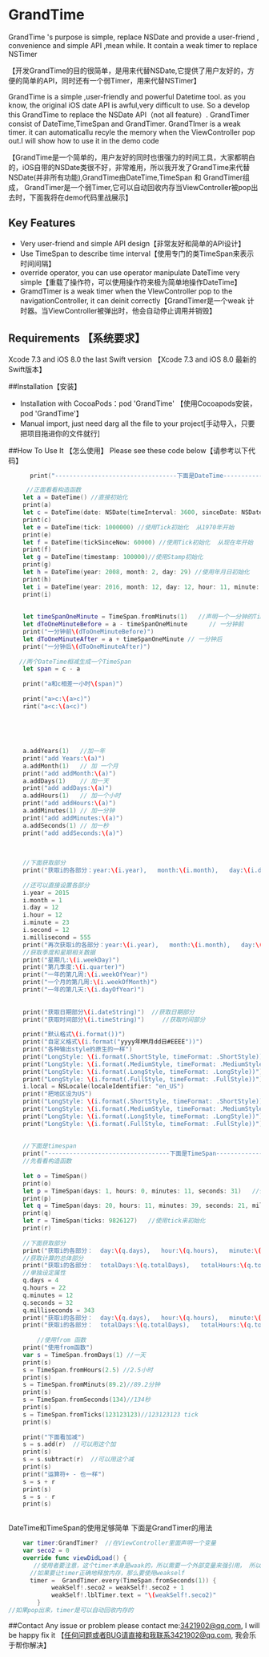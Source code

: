 # GrandTime
GrandTime 's purpose is simple,  replace NSDate and provide a user-friend , convenience and simple API ,mean while. It contain a weak timer to replace NSTimer 

【开发GrandTime的目的很简单，是用来代替NSDate,它提供了用户友好的，方便的简单的API，同时还有一个弱Timer，用来代替NSTimer】

GrandTime is a simple ,user-friendly and powerful Datetime tool. as you know, the original iOS date API is awful,very difficult to use. So a develop this GrandTime to replace the NSDate API（not all feature）. GrandTimer consist of DateTime,TimeSpan and GrandTimer. GrandTImer is a weak timer. it can automaticallu recyle the memory when the ViewController pop out.I will show how to use it in the demo code

【GrandTime是一个简单的，用户友好的同时也很强力的时间工具，大家都明白的，iOS自带的NSDate类很不好，非常难用，所以我开发了GrandTime来代替NSDate(并非所有功能),GrandTime由DateTime,TimeSpan 和 GrandTimer组成， GrandTimer是一个弱Timer,它可以自动回收内存当ViewController被pop出去时，下面我将在demo代码里战展示】

## Key Features
+ Very user-friend and simple API design【非常友好和简单的API设计】
+ Use TimeSpan to describe time interval【使用专门的类TimeSpan来表示时间间隔】
+ override operator, you can use operator manipulate DateTime very simple【重载了操作符，可以使用操作符来极为简单地操作DateTime】
+ GramdTimer is a weak timer when the VIewController pop to the navigationController, it can deinit correctly【GrandTimer是一个weak 计时器。当ViewController被弹出时，他会自动停止调用并销毁】

## Requirements 【系统要求】
Xcode 7.3 and iOS 8.0 the last Swift version 【Xcode 7.3 and iOS 8.0 最新的Swift版本】

##Installation【安装】
+ Installation with CocoaPods：pod 'GrandTime' 【使用Cocoapods安装， pod 'GrandTime'】
+ Manual import, just need darg all the file to your project[手动导入，只要把项目拖进你的文件就行]

##How To Use It 【怎么使用】
Please see these code below【请参考以下代码】

```Swift
      print("----------------------------------下面是DateTime----------------------------------")

     //正面看看构造函数
    let a = DateTime() //直接初始化
    print(a)
    let c = DateTime(date: NSDate(timeInterval: 3600, sinceDate: NSDate())) //使用NSDate初始化
    print(c)
    let e = DateTime(tick: 1000000) //使用Tick初始化  从1970年开始
    print(e)
    let f = DateTime(tickSinceNow: 60000) //使用Tick初始化  从现在年开始
    print(f)
    let g = DateTime(timestamp: 100000)//使用Stamp初始化
    print(g)
    let h = DateTime(year: 2008, month: 2, day: 29) //使用年月日初始化
    print(h)
    let i = DateTime(year: 2016, month: 12, day: 12, hour: 11, minute: 44, second: 12, millisecond: 111)!//使用年月日时分秒毫秒初始化
    print(i)
            
    
    let timeSpanOneMinute = TimeSpan.fromMinuts(1)   //声明一个一分钟的TimeSpan
    let dToOneMinuteBefore = a - timeSpanOneMinute      // 一分钟前
    print("一分钟前\(dToOneMinuteBefore)")
    let dToOneMinuteAfter = a + timeSpanOneMinute // 一分钟后
    print("一分钟后\(dToOneMinuteAfter)")
            
   //两个DateTime相减生成一个TimeSpan
    let span = c - a
            
    print("a和c相差一小时\(span)")
            
    print("a>c:\(a>c)")
    rint("a<c:\(a<c)")
            
    
            
            
            
    a.addYears(1)   //加一年
    print("add Years:\(a)")
    a.addMonth(1)   // 加 一个月
    print("add addMonth:\(a)")
    a.addDays(1)    // 加一天
    print("add addDays:\(a)")
    a.addHours(1)   // 加一个小时
    print("add addHours:\(a)")
    a.addMinutes(1) // 加一分钟
    print("add addMinutes:\(a)")
    a.addSeconds(1) // 加一秒
    print("add addSeconds:\(a)")
    
            
            
    //下面获取部分
    print("获取i的各部分：year:\(i.year),   month:\(i.month),   day:\(i.day),   hour:\(i.hour),   minute:\(i.minute),   second:\(i.second),   minute:\(i.minute),   ticks:\(i.ticks),   ")
            
    //还可以直接设置各部分
    i.year = 2015
    i.month = 1
    i.day = 12
    i.hour = 12
    i.minute = 23
    i.second = 12
    i.millisecond = 555
    print("再次获取i的各部分：year:\(i.year),   month:\(i.month),   day:\(i.day),   hour:\(i.hour),   minute:\(i.minute),   second:\(i.second),   minute:\(i.minute),   ticks:\(i.ticks),   ")
    //获取季度和星期相关数据
    print("星期几:\(i.weekDay)")
    print("第几季度:\(i.quarter)")
    print("一年的第几周:\(i.weekOfYear)")
    print("一个月的第几周:\(i.weekOfMonth)")
    print("一年的第几天:\(i.dayOfYear)")
            
            
    print("获取日期部分\(i.dateString)")  //获取日期部分
    print("获取时间部分\(i.timeString)")     //获取时间部分
            
    print("默认格式\(i.format())")
    print("自定义格式\(i.format("yyyy年MM月dd日#EEEE"))")
    print("各种输出style的原生的一样")
    print("LongStyle: \(i.format(.ShortStyle, timeFormat: .ShortStyle))")
    print("LongStyle: \(i.format(.MediumStyle, timeFormat: .MediumStyle))")
    print("LongStyle: \(i.format(.LongStyle, timeFormat: .LongStyle))")
    print("LongStyle: \(i.format(.FullStyle, timeFormat: .FullStyle))")
    i.local = NSLocale(localeIdentifier: "en_US")
    print("把地区设为US")
    print("LongStyle: \(i.format(.ShortStyle, timeFormat: .ShortStyle))")
    print("LongStyle: \(i.format(.MediumStyle, timeFormat: .MediumStyle))")
    print("LongStyle: \(i.format(.LongStyle, timeFormat: .LongStyle))")
    print("LongStyle: \(i.format(.FullStyle, timeFormat: .FullStyle))")
            
            
    //下面是timespan
    print("----------------------------------下面是TimeSpan----------------------------------")
    //先看看构造函数
    
    let o = TimeSpan()                                                                 //直接初始化
    print(o)    
    let p = TimeSpan(days: 1, hours: 0, minutes: 11, seconds: 31)   //使用天，小时，分钟，秒来初始化
    print(p)
    let q = TimeSpan(days: 20, hours: 11, minutes: 39, seconds: 21, milliseconds: 111)!   //使用天，小时，分钟，秒还有来初始化
    print(q)
    let r = TimeSpan(ticks: 9826127)   //使用tick来初始化
    print(r)
            
    //下面获取部分
    print("获取i的各部分：  day:\(q.days),   hour:\(q.hours),   minute:\(q.minutes),   second:\(q.seconds),   minute:\(q.milliseconds),  ticks:\(q.ticks),   ")
    //获取计算的总体部分
    print("获取i的各部分：  totalDays:\(q.totalDays),   totalHours:\(q.totalHours),   totalMinutes:\(q.totalMinutes),   second:\(q.totalSeconds)")
    //单独设定属性
    q.days = 4
    q.hours = 22
    q.minutes = 12
    q.seconds = 32
    q.milliseconds = 343
    print("获取i的各部分：  day:\(q.days),   hour:\(q.hours),   minute:\(q.minutes),   second:\(q.seconds),   minute:\(q.milliseconds),   ticks:\(q.ticks),   ") 
    print("获取i的各部分：  totalDays:\(q.totalDays),   totalHours:\(q.totalHours),   totalMinutes:\(q.totalMinutes),   second:\(q.totalSeconds)")
    
        //使用from 函数
    print("使用from函数")
    var s = TimeSpan.fromDays(1) //一天
    print(s)
    s = TimeSpan.fromHours(2.5) //2.5小时
    print(s)
    s = TimeSpan.fromMinuts(89.2)//89.2分钟
    print(s)
    s = TimeSpan.fromSeconds(134)//134秒
    print(s)
    s = TimeSpan.fromTicks(123123123)//123123123 tick
    print(s)
            
    print("下面看加减")
    s = s.add(r)  //可以用这个加
    print(s)
    s = s.subtract(r)  //可以用这个减
    print(s)
    print("运算符+ - 也一样")
    s = s + r
    print(s)
    s = s - r
    print(s)
            

```

DateTime和TimeSpan的使用足够简单
下面是GrandTimer的用法

```Swift
    var timer:GrandTimer?  //在ViewController里面声明一个变量
    var seco2 = 0
    override func viewDidLoad() {
       //使用者要注意，这个timer本身是waak的，所以需要一个外部变量来强引用， 所以需要赋值给一个外部变量才行
      //如果要让timer正确地释放内存，那么要使用weakself
      timer =  GrandTimer.every(TimeSpan.fromSeconds(1)) {
            weakSelf!.seco2 = weakSelf!.seco2 + 1
            weakSelf!.lblTimer.text = "\(weakSelf!.seco2)"
        }
//如果pop出来，timer是可以自动回收内存的
```

##Contact 
Any issue or problem please contact me:3421902@qq.com, I will be happy fix it
【任何问题或者BUG请直接和我联系3421902@qq.com, 我会乐于帮你解决】
